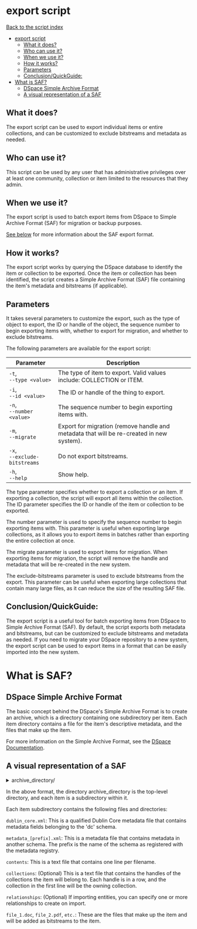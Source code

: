 # export script
[Back to the script index](index.md)
<!-- TOC -->
* [export script](#export-script)
  * [What it does?](#what-it-does)
  * [Who can use it?](#who-can-use-it)
  * [When we use it?](#when-we-use-it)
  * [How it works?](#how-it-works)
  * [Parameters](#parameters)
  * [Conclusion/QuickGuide:](#conclusionquickguide)
* [What is SAF?](#what-is-saf)
  * [DSpace Simple Archive Format](#dspace-simple-archive-format)
  * [A visual representation of a SAF](#a-visual-representation-of-a-saf)
<!-- TOC -->
## What it does?

The export script can be used to export individual items or entire collections, and can be customized to exclude
bitstreams and metadata as needed.

## Who can use it?

This script can be used by any user that has administrative privileges over at least one community, collection or item limited to the resources that they admin.

## When we use it?

The export script is used to batch export items from DSpace to Simple Archive Format (SAF) for migration or backup
purposes.

[See below](#what-is-saf) for more information about the SAF export format.


## How it works?

The export script works by querying the DSpace database to identify the item or collection to be exported. Once the item
or collection has been identified, the script creates a Simple Archive Format (SAF) file containing the item's metadata
and bitstreams (if applicable).

## Parameters

It takes several parameters to customize the export, such as the type of object to export, the ID or handle of the
object, the sequence number to begin exporting items with, whether to export for migration, and whether to exclude
bitstreams.

The following parameters are available for the export script:

| Parameter                         | Description                                                                              |
|-----------------------------------|------------------------------------------------------------------------------------------|
| `-t`, <br/>`--type <value>`       | The type of item to export. Valid values include: COLLECTION or ITEM.                    |
| `-i`, <br/>`--id <value>`         | The ID or handle of the thing to export.                                                 |
| `-n`, <br/>`--number <value>`     | The sequence number to begin exporting items with.                                       |
| `-m`, <br/>`--migrate`            | Export for migration (remove handle and metadata that will be re-created in new system). |
| `-x`, <br/>`--exclude-bitstreams` | Do not export bitstreams.                                                                |
| `-h`, <br/>`--help`               | Show help.                                                                               |

The type parameter specifies whether to export a collection or an item. If exporting a collection, the script will
export all items within the collection. The ID parameter specifies the ID or handle of the item or collection to be
exported.

The number parameter is used to specify the sequence number to begin exporting items with. This parameter is useful when
exporting large collections, as it allows you to export items in batches rather than exporting the entire collection at
once.

The migrate parameter is used to export items for migration. When exporting items for migration, the script will remove
the handle and metadata that will be re-created in the new system.

The exclude-bitstreams parameter is used to exclude bitstreams from the export. This parameter can be useful when
exporting large collections that contain many large files, as it can reduce the size of the resulting SAF file.

## Conclusion/QuickGuide:

The export script is a useful tool for batch exporting items from DSpace to Simple Archive Format (SAF). By default, the
script exports both metadata and bitstreams, but can be customized to exclude bitstreams and metadata as needed. If you
need to migrate your DSpace repository to a new system, the export script can be used to export items in a format that
can be easily imported into the new system.

# What is SAF?

## DSpace Simple Archive Format

The basic concept behind the DSpace's Simple Archive Format is to create an archive, which is a directory containing one
subdirectory per item. Each item directory contains a file for the item's descriptive metadata, and the files that make
up the item.

For more information on the Simple Archive Format, see the [DSpace Documentation](https://wiki.lyrasis.org/display/DSDOC7x/Importing+and+Exporting+Items+via+Simple+Archive+Format).

## A visual representation of a SAF

<details>
  <summary>archive_directory/</summary>

  <details>
    <summary>item_000/</summary>

    * dublin_core.xml         -- qualified Dublin Core metadata for metadata fields belonging to the 'dc' schema.
    * metadata_[prefix].xml   -- metadata in another schema.  The prefix is the name of the schema as registered with the metadata registry.
    * contents                -- text file containing one line per filename.
    * collections             -- (Optional) text file that contains the handles of the collections the item will belong to. Each handle in a row. Collection in first line will be the owning collection.
    * relationships           -- (Optional) If importing Entities, you can specify one or more relationships to create on import
    * file_1.doc              -- files to be added as bitstreams to the item.
    * file_2.pdf
  </details>

  <details>
    <summary>item_001/</summary>

    * dublin_core.xml         -- qualified Dublin Core metadata for metadata fields belonging to the 'dc' schema.
    * metadata_[prefix].xml   -- metadata in another schema.  The prefix is the name of the schema as registered with the metadata registry.
    * contents                -- text file containing one line per filename.
    * collections             -- (Optional) text file that contains the handles of the collections the item will belong to. Each handle in a row. Collection in first line will be the owning collection.
    * relationships           -- (Optional) If importing Entities, you can specify one or more relationships to create on import
    * file_1.doc              -- files to be added as bitstreams to the item.
    * file_2.pdf
  </details>

  <details>
    <summary>item_002/</summary>

    * dublin_core.xml         -- qualified Dublin Core metadata for metadata fields belonging to the 'dc' schema.
    * metadata_[prefix].xml   -- metadata in another schema.  The prefix is the name of the schema as registered with the metadata registry.
    * contents                -- text file containing one line per filename.
    * collections             -- (Optional) text file that contains the handles of the collections the item will belong to. Each handle in a row. Collection in first line will be the owning collection.
    * relationships           -- (Optional) If importing Entities, you can specify one or more relationships to create on import
    * file_1.doc              -- files to be added as bitstreams to the item.
    * file_2.pdf
  </details>
  <details>
    <summary>item_003/</summary>

    * dublin_core.xml         -- qualified Dublin Core metadata for metadata fields belonging to the 'dc' schema.
    * metadata_[prefix].xml   -- metadata in another schema.  The prefix is the name of the schema as registered with the metadata registry.
    * contents                -- text file containing one line per filename.
    * collections             -- (Optional) text file that contains the handles of the collections the item will belong to. Each handle in a row. Collection in first line will be the owning collection.
    * relationships           -- (Optional) If importing Entities, you can specify one or more relationships to create on import
    * file_1.doc              -- files to be added as bitstreams to the item.
    * file_2.pdf
  </details>

  <details>
    <summary>item_004/</summary>

    * dublin_core.xml         -- qualified Dublin Core metadata for metadata fields belonging to the 'dc' schema.
    * metadata_[prefix].xml   -- metadata in another schema.  The prefix is the name of the schema as registered with the metadata registry.
    * contents                -- text file containing one line per filename.
    * collections             -- (Optional) text file that contains the handles of the collections the item will belong to. Each handle in a row. Collection in first line will be the owning collection.
    * relationships           -- (Optional) If importing Entities, you can specify one or more relationships to create on import
    * file_1.doc              -- files to be added as bitstreams to the item.
    * file_2.pdf
  </details>
 
  <details>
    <summary>item_005/</summary>

    * dublin_core.xml         -- qualified Dublin Core metadata for metadata fields belonging to the 'dc' schema.
    * metadata_[prefix].xml   -- metadata in another schema.  The prefix is the name of the schema as registered with the metadata registry.
    * contents                -- text file containing one line per filename.
    * collections             -- (Optional) text file that contains the handles of the collections the item will belong to. Each handle in a row. Collection in first line will be the owning collection.
    * relationships           -- (Optional) If importing Entities, you can specify one or more relationships to create on import
    * file_1.doc              -- files to be added as bitstreams to the item.
    * file_2.pdf
  </details>
</details>


In the above format, the directory archive_directory is the top-level directory, and each item is a subdirectory within
it.

Each item subdirectory contains the following files and directories:

`dublin_core.xml`:
This is a qualified Dublin Core metadata file that contains metadata fields belonging to the 'dc' schema.

`metadata_[prefix].xml`: This is a metadata file that contains metadata in another schema. The prefix is the name of the
schema as registered with the metadata registry.

`contents`: This is a text file that contains one line per filename.

`collections`: (Optional) This is a text file that contains the handles of the collections the item will belong to. Each
handle is in a row, and the collection in the first line will be the owning collection.

`relationships`: (Optional) If importing entities, you can specify one or more relationships to create on import.

`file_1.doc`, `file_2.pdf`, `etc.`: These are the files that make up the item and will be added as bitstreams to the
item.





